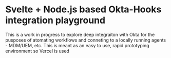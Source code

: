 # Svelte + Node.js based Okta-Hooks integration playground

This is a work in progress to explore deep integraiton with Okta for the pusposes of atomating workflows and conneting to a locally running agents - MDM/UEM, etc.
This is meant as an easy to use, rapid prototyping environment so Vercel is used 